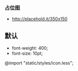 ### 占位图
- http://placehold.it/350x150

## 默认
- font-weight: 400;
- font-size: 10pt;


@import "static/styles/icon.less";